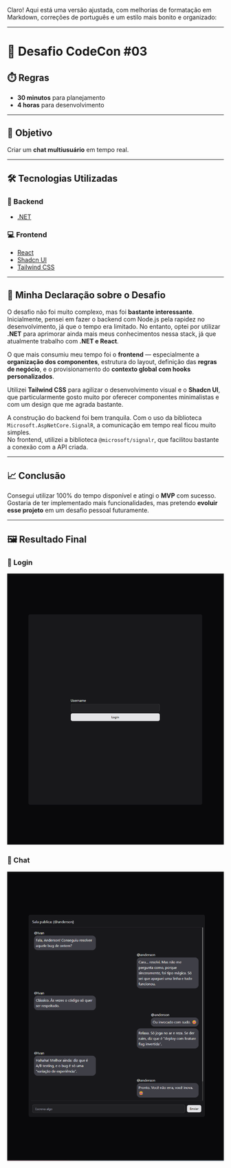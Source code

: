 Claro! Aqui está uma versão ajustada, com melhorias de formatação em Markdown, correções de português e um estilo mais bonito e organizado:

---

# 🚀 Desafio CodeCon #03

## ⏱️ Regras
- **30 minutos** para planejamento  
- **4 horas** para desenvolvimento

---

## 🎯 Objetivo
Criar um **chat multiusuário** em tempo real.

---

## 🛠️ Tecnologias Utilizadas

### 🔧 Backend
- [.NET](https://dotnet.microsoft.com/)

### 💻 Frontend
- [React](https://react.dev/)
- [Shadcn UI](https://ui.shadcn.com/)
- [Tailwind CSS](https://tailwindcss.com/)

---

## 🧾 Minha Declaração sobre o Desafio

O desafio não foi muito complexo, mas foi **bastante interessante**.  
Inicialmente, pensei em fazer o backend com Node.js pela rapidez no desenvolvimento, já que o tempo era limitado. No entanto, optei por utilizar **.NET** para aprimorar ainda mais meus conhecimentos nessa stack, já que atualmente trabalho com **.NET e React**.

O que mais consumiu meu tempo foi o **frontend** — especialmente a **organização dos componentes**, estrutura do layout, definição das **regras de negócio**, e o provisionamento do **contexto global com hooks personalizados**.

Utilizei **Tailwind CSS** para agilizar o desenvolvimento visual e o **Shadcn UI**, que particularmente gosto muito por oferecer componentes minimalistas e com um design que me agrada bastante.

A construção do backend foi bem tranquila. Com o uso da biblioteca `Microsoft.AspNetCore.SignalR`, a comunicação em tempo real ficou muito simples.  
No frontend, utilizei a biblioteca `@microsoft/signalr`, que facilitou bastante a conexão com a API criada.

---

## 📈 Conclusão

Consegui utilizar 100% do tempo disponível e atingi o **MVP** com sucesso.  
Gostaria de ter implementado mais funcionalidades, mas pretendo **evoluir esse projeto** em um desafio pessoal futuramente.

---

## 🖼️ Resultado Final

### 🔐 Login  
![Login](./frontend/chat/public/assets/images/sign-in.png)

### 💬 Chat  
![Chat](./frontend/chat/public/assets/images/chat.png)